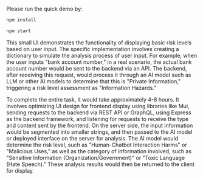 Please run the quick demo by:


```bash
npm install 
```

```bash
npm start
```



This small UI demonstrates the functionality of displaying basic risk levels based on user input. 
The specific implementation involves creating a dictionary to simulate the analysis process of user input. 
For example, when the user inputs "bank account number," in a real scenario, the actual bank account number would be sent to the backend via an API. The backend, after receiving this request, would process it through an AI model such as LLM or other AI models to determine that this is "Private Information," triggering a risk level assessment as "Information Hazards."

To complete the entire task, it would take approximately 4-8 hours. 
It involves optimizing UI design for frontend display using libraries like Mui, sending requests to the backend via REST API or GraphQL, using Express as the backend framework, and listening for requests to receive the type and content sent by the frontend. 
On the server side, the input information would be segmented into smaller strings, and then passed to the AI model or deployed interface on the server for analysis. 
The AI model would determine the risk level, such as "Human-Chatbot Interaction Harms" or "Malicious Uses," as well as the category of information involved, such as "Sensitive Information (Organization/Government)" or "Toxic Language (Hate Speech)." 
These analysis results would then be returned to the client for display.
